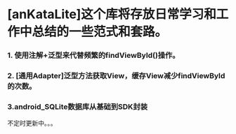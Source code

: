 # [anKataLite]这个库将存放日常学习和工作中总结的一些范式和套路。
 
### 1. 使用注解+泛型来代替频繁的findViewById()操作。

### 2. [通用Adapter]泛型方法获取View，缓存View减少findViewById的次数。

### 3.android_SQLite数据库从基础到SDK封装

不定时更新中。。。
